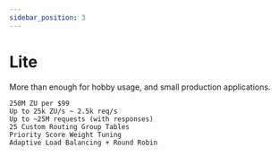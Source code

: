 ```yaml
---
sidebar_position: 3
---
```


# Lite

More than enough for hobby usage, and small production applications.

```text
250M ZU per $99
Up to 25k ZU/s ~ 2.5k req/s
Up to ~25M requests (with responses)
25 Custom Routing Group Tables
Priority Score Weight Tuning
Adaptive Load Balancing + Round Robin
```